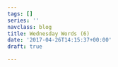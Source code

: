 ```yaml
---
tags: []
series: ''
navclass: blog
title: Wednesday Words (6)
date: '2017-04-26T14:15:37+00:00'
draft: true

---
```

